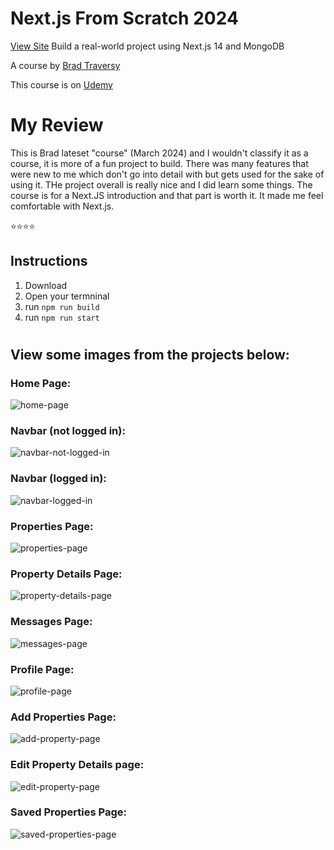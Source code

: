 # Next.js From Scratch 2024
[View Site](https://property-pulse-new-six.vercel.app/)
Build a real-world project using Next.js 14 and MongoDB

A course by [Brad Traversy](https://www.traversymedia.com)

This course is on [Udemy](https://www.udemy.com/course/nextjs-from-scratch/)
#

# My Review
This is Brad lateset "course" (March 2024) and I wouldn't classify it as a course, it is more of a fun project to build.
There was many features that were new to me which don't go into detail with but gets used for the sake of using  it.
THe project overall is really nice and I did learn some things. The course is for a Next.JS introduction and that part 
is worth it. It made me feel comfortable with Next.js.

⭐️⭐️⭐️⭐️

## Instructions
1. Download
2. Open your termninal
3. run `npm run build`
4. run `npm run start`

#
## View some images from the projects below:

### Home Page:
![home-page](https://github.com/alpaca-rama/50-Projects-In-50-Days/assets/110612670/97e397ca-6380-4e0d-b531-6509c094b66a)

### Navbar (not logged in):
![navbar-not-logged-in](https://github.com/alpaca-rama/50-Projects-In-50-Days/assets/110612670/394c94df-3bfc-4c5c-b77f-0a23ff513fa3)

### Navbar (logged in):
![navbar-logged-in](https://github.com/alpaca-rama/50-Projects-In-50-Days/assets/110612670/8a66c596-be4d-4b2a-a342-c34e918a75e2)

### Properties Page:
![properties-page](https://github.com/alpaca-rama/50-Projects-In-50-Days/assets/110612670/dbd45716-79e2-4880-a263-d238f2deda74)

### Property Details Page:
![property-details-page](https://github.com/alpaca-rama/50-Projects-In-50-Days/assets/110612670/f8818962-5b32-4f37-a95b-a423b9f59793)

### Messages Page:
![messages-page](https://github.com/alpaca-rama/50-Projects-In-50-Days/assets/110612670/017bfe10-222a-4c22-a806-ff420ca2abfc)

### Profile Page:
![profile-page](https://github.com/alpaca-rama/50-Projects-In-50-Days/assets/110612670/fecc605e-869d-41f6-abfb-a232fa196fb8)

### Add Properties Page:
![add-property-page](https://github.com/alpaca-rama/50-Projects-In-50-Days/assets/110612670/8691db9a-feba-404f-96fa-b2bb5bda411e)

### Edit Property Details page:
![edit-property-page](https://github.com/alpaca-rama/50-Projects-In-50-Days/assets/110612670/d6568566-656b-4479-997d-16f0d8cb4655)


### Saved Properties Page:
![saved-properties-page](https://github.com/alpaca-rama/50-Projects-In-50-Days/assets/110612670/52f940f7-91a2-4d00-b3bc-44cc19a881c3)
